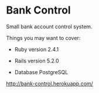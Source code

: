 # Bank Control

Small bank account control system.

Things you may want to cover:

* Ruby version 2.4.1

* Rails version 5.2.0 

* Database PostgreSQL

http://bank-control.herokuapp.com/

